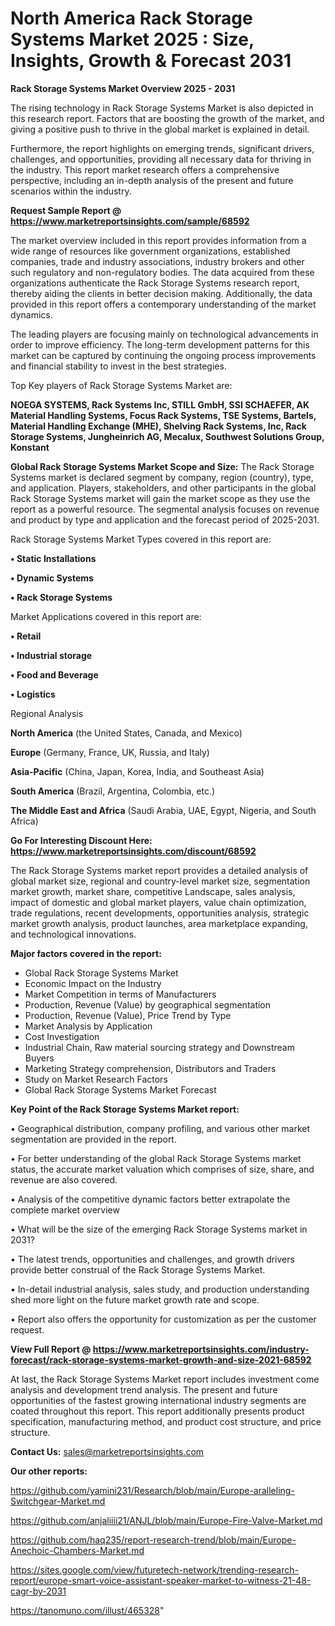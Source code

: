  # North America Rack Storage Systems Market 2025 : Size, Insights, Growth & Forecast 2031

<Strong> Rack Storage Systems Market Overview 2025 - 2031</strong>

The rising technology in Rack Storage Systems Market is also depicted in this research report. Factors that are boosting the growth of the market, and giving a positive push to thrive in the global market is explained in detail.

Furthermore, the report highlights on emerging trends, significant drivers, challenges, and opportunities, providing all necessary data for thriving in the industry. This report market research offers a comprehensive perspective, including an in-depth analysis of the present and future scenarios within the industry.

<strong>Request Sample Report @ <a href=https://www.marketreportsinsights.com/sample/68592>https://www.marketreportsinsights.com/sample/68592</a></strong>

The market overview included in this report provides information from a wide range of resources like government organizations, established companies, trade and industry associations, industry brokers and other such regulatory and non-regulatory bodies. The data acquired from these organizations authenticate the Rack Storage Systems research report, thereby aiding the clients in better decision making. Additionally, the data provided in this report offers a contemporary understanding of the market dynamics.

The leading players are focusing mainly on technological advancements in order to improve efficiency. The long-term development patterns for this market can be captured by continuing the ongoing process improvements and financial stability to invest in the best strategies.

Top Key players of Rack Storage Systems Market are:

<strong>NOEGA SYSTEMS, Rack Systems Inc, STILL GmbH, SSI SCHAEFER, AK Material Handling Systems, Focus Rack Systems, TSE Systems, Bartels, Material Handling Exchange (MHE), Shelving Rack Systems, Inc, Rack Storage Systems, Jungheinrich AG, Mecalux, Southwest Solutions Group, Konstant</strong>

<strong><b>Global Rack Storage Systems Market Scope and Size:</b></strong>
The Rack Storage Systems market is declared segment by company, region (country), type, and application. Players, stakeholders, and other participants in the global Rack Storage Systems market will gain the market scope as they use the report as a powerful resource. The segmental analysis focuses on revenue and product by type and application and the forecast period of 2025-2031.

Rack Storage Systems Market Types covered in this report are:

<strong>• Static Installations

• Dynamic Systems

• Rack Storage Systems</strong>

Market Applications covered in this report are:

<strong>• Retail

• Industrial storage

• Food and Beverage

• Logistics</strong> 

Regional Analysis

<strong>North America</strong> (the United States, Canada, and Mexico)

<strong>Europe</strong> (Germany, France, UK, Russia, and Italy)

<strong>Asia-Pacific</strong> (China, Japan, Korea, India, and Southeast Asia)

<strong>South America</strong> (Brazil, Argentina, Colombia, etc.)

<strong>The Middle East and Africa</strong> (Saudi Arabia, UAE, Egypt, Nigeria, and South Africa)

<strong>Go For Interesting Discount Here: <a href=https://www.marketreportsinsights.com/discount/68592>https://www.marketreportsinsights.com/discount/68592</a></strong>

The Rack Storage Systems market report provides a detailed analysis of global market size, regional and country-level market size, segmentation market growth, market share, competitive Landscape, sales analysis, impact of domestic and global market players, value chain optimization, trade regulations, recent developments, opportunities analysis, strategic market growth analysis, product launches, area marketplace expanding, and technological innovations.

<strong><b>Major factors covered in the report:</b></strong>
<ul>
  <li>Global Rack Storage Systems Market </li>
  <li>Economic Impact on the Industry</li>
  <li>Market Competition in terms of Manufacturers</li>
  <li>Production, Revenue (Value) by geographical segmentation</li>
  <li>Production, Revenue (Value), Price Trend by Type</li>
  <li>Market Analysis by Application</li>
  <li>Cost Investigation</li>
  <li>Industrial Chain, Raw material sourcing strategy and Downstream Buyers</li>
  <li>Marketing Strategy comprehension, Distributors and Traders</li>
  <li>Study on Market Research Factors</li>
  <li>Global Rack Storage Systems Market Forecast</li>
</ul>

<strong><b>Key Point of the Rack Storage Systems Market report:</b></strong>

• Geographical distribution, company profiling, and various other market segmentation are provided in the report.

• For better understanding of the global Rack Storage Systems market status, the accurate market valuation which comprises of size, share, and revenue are also covered.

• Analysis of the competitive dynamic factors better extrapolate the complete market overview

• What will be the size of the emerging Rack Storage Systems market in 2031?

• The latest trends, opportunities and challenges, and growth drivers provide better construal of the Rack Storage Systems Market.

• In-detail industrial analysis, sales study, and production understanding shed more light on the future market growth rate and scope.

• Report also offers the opportunity for customization as per the customer request.

<strong><b>View Full Report @ <a href=https://www.marketreportsinsights.com/industry-forecast/rack-storage-systems-market-growth-and-size-2021-68592>https://www.marketreportsinsights.com/industry-forecast/rack-storage-systems-market-growth-and-size-2021-68592</a></b></strong>


At last, the Rack Storage Systems Market report includes investment come analysis and development trend analysis. The present and future opportunities of the fastest growing international industry segments are coated throughout this report. This report additionally presents product specification, manufacturing method, and product cost structure, and price structure.

<strong>Contact Us:</strong>
sales@marketreportsinsights.com

<strong>Our other reports:</strong>

<a href=https://github.com/yamini231/Research/blob/main/Europe-aralleling-Switchgear-Market.md>https://github.com/yamini231/Research/blob/main/Europe-aralleling-Switchgear-Market.md</a>

<a href=https://github.com/anjaliiii21/ANJL/blob/main/Europe-Fire-Valve-Market.md>https://github.com/anjaliiii21/ANJL/blob/main/Europe-Fire-Valve-Market.md</a>

<a href=https://github.com/haq235/report-research-trend/blob/main/Europe-Anechoic-Chambers-Market.md>https://github.com/haq235/report-research-trend/blob/main/Europe-Anechoic-Chambers-Market.md</a>

<a href=https://sites.google.com/view/futuretech-network/trending-research-report/europe-smart-voice-assistant-speaker-market-to-witness-21-48-cagr-by-2031>https://sites.google.com/view/futuretech-network/trending-research-report/europe-smart-voice-assistant-speaker-market-to-witness-21-48-cagr-by-2031</a>

<a href=https://tanomuno.com/illust/465328>https://tanomuno.com/illust/465328</a>"

